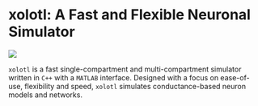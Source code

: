 

# xolotl: A Fast and Flexible Neuronal Simulator



![](https://user-images.githubusercontent.com/6005346/41205222-30b6f3d4-6cbd-11e8-983b-9125585d629a.png)

``xolotl`` is a fast single-compartment and multi-compartment simulator 
written in ``C++`` with a ``MATLAB`` interface. Designed with a focus on 
ease-of-use, flexibility and speed, ``xolotl`` simulates conductance-based
neuron models and networks.

